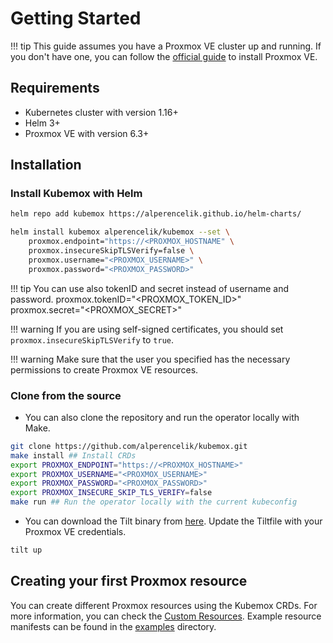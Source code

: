 # Getting Started

!!! tip
    This guide assumes you have a Proxmox VE cluster up and running. If you don't have one, you can follow the [official guide](https://pve.proxmox.com/wiki/Installation) to install Proxmox VE.

## Requirements

* Kubernetes cluster with version 1.16+
* Helm 3+
* Proxmox VE with version 6.3+

## Installation

### Install Kubemox with Helm

```bash
helm repo add kubemox https://alperencelik.github.io/helm-charts/

helm install kubemox alperencelik/kubemox --set \
    proxmox.endpoint="https://<PROXMOX_HOSTNAME" \
    proxmox.insecureSkipTLSVerify=false \
    proxmox.username="<PROXMOX_USERNAME>" \
    proxmox.password="<PROXMOX_PASSWORD>"
```

!!! tip
    You can use also tokenID and secret instead of username and password.
        proxmox.tokenID="<PROXMOX_TOKEN_ID>" \
        proxmox.secret="<PROXMOX_SECRET>"

!!! warning
    If you are using self-signed certificates, you should set `proxmox.insecureSkipTLSVerify` to `true`.

!!! warning
    Make sure that the user you specified has the necessary permissions to create Proxmox VE resources.

### Clone from the source

* You can also clone the repository and run the operator locally with Make.

```bash
git clone https://github.com/alperencelik/kubemox.git
make install ## Install CRDs
export PROXMOX_ENDPOINT="https://<PROXMOX_HOSTNAME>"
export PROXMOX_USERNAME="<PROXMOX_USERNAME>"
export PROXMOX_PASSWORD="<PROXMOX_PASSWORD>"
export PROXMOX_INSECURE_SKIP_TLS_VERIFY=false
make run ## Run the operator locally with the current kubeconfig
```

* You can download the Tilt binary from [here](https://docs.tilt.dev/install.html). Update the Tiltfile with your Proxmox VE credentials.

```bash
tilt up
```

## Creating your first Proxmox resource

You can create different Proxmox resources using the Kubemox CRDs. For more information, you can check the [Custom Resources](/crds/virtualmachine/). Example resource manifests can be found in the [examples](/examples) directory.
